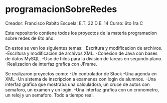 # programacionSobreRedes

Creador: Francisco Rabito
Escuela: E.T. 32 D.E. 14
Curso: 6to 1ra C

Este repositorio contiene todos los proyectos de la materia programacion sobre redes de 6to año.

En estos se ven los siguientes temas:
-Escritura y modificacion de archivos.
-Escritura y modificacion de archivos XML.
-Conexion de Java con bases de datos MySQL.
-Uso de hilos para la division de tareas en segundo plano.
-Realizacion de interfaz grafica con JFrame.

Se realizaron proyectos como: 
-Un controlador de Stock
-Una agenda en XML
-Un sistema de inscripcion a examenes con login de alumnos.
-Una interfaz grafica que mostraba una calculadora, un cruce de autos con semaforo, un examen y un login.
-Una interfaz grafica con un cronometro, un reloj y un semaforo. Todo a tiempo real.
